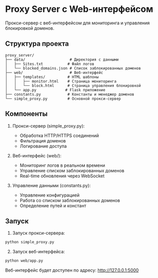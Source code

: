 # Proxy Server с Web-интерфейсом

Прокси-сервер с веб-интерфейсом для мониторинга и управления блокировкой доменов.

## Структура проекта

```
proxy_server/
├── data/                    # Директория с данными
│   ├── Sites.txt           # Файл логов
│   └── blocked_domains.json # Список заблокированных доменов
├── web/                     # Веб-интерфейс
│   ├── templates/          # HTML шаблоны
│   │   ├── monitor.html    # Страница мониторинга
│   │   └── block.html      # Страница управления блокировкой
│   └── app.py             # Flask приложение
├── constants.py            # Константы и менеджер доменов
└── simple_proxy.py         # Основной прокси-сервер
```

## Компоненты

1. Прокси-сервер (simple_proxy.py):
   - Обработка HTTP/HTTPS соединений
   - Фильтрация доменов
   - Логирование доступа

2. Веб-интерфейс (web/):
   - Мониторинг логов в реальном времени
   - Управление списком заблокированных доменов
   - Real-time обновления через WebSocket

3. Управление данными (constants.py):
   - Управление конфигурацией
   - Работа со списком заблокированных доменов
   - Определение путей и констант

## Запуск

1. Запуск прокси-сервера:
```bash
python simple_proxy.py
```

2. Запуск веб-интерфейса:
```bash
python web/app.py
```

Веб-интерфейс будет доступен по адресу: http://127.0.0.1:5000